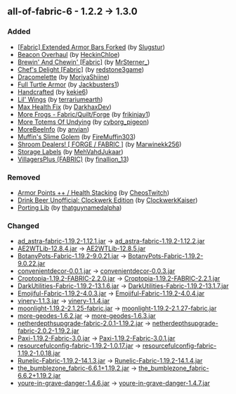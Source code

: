 ## all-of-fabric-6 - 1.2.2 -> 1.3.0

### Added

  * [[Fabric] Extended Armor Bars Forked](https://www.curseforge.com/minecraft/mc-mods/fabric-extended-armor-bars-forked) (by [Slugstur](https://www.curseforge.com/members/Slugstur/projects))
  * [Beacon Overhaul](https://www.curseforge.com/minecraft/mc-mods/beaconoverhaul) (by [HeckinChloe](https://www.curseforge.com/members/HeckinChloe/projects))
  * [Brewin' And Chewin' [Fabric]](https://www.curseforge.com/minecraft/mc-mods/brewin-and-chewin-fabric) (by [MrSterner_](https://www.curseforge.com/members/MrSterner_/projects))
  * [Chef's Delight [Fabric]](https://www.curseforge.com/minecraft/mc-mods/chefs-delight-fabric) (by [redstone3game](https://www.curseforge.com/members/redstone3game/projects))
  * [Dracomelette](https://www.curseforge.com/minecraft/mc-mods/dracomelette) (by [MoriyaShiine](https://www.curseforge.com/members/MoriyaShiine/projects))
  * [Full Turtle Armor](https://www.curseforge.com/minecraft/mc-mods/full-turtle-armor) (by [Jackbusters1](https://www.curseforge.com/members/Jackbusters1/projects))
  * [Handcrafted](https://www.curseforge.com/minecraft/mc-mods/handcrafted) (by [kekie6](https://www.curseforge.com/members/kekie6/projects))
  * [Lil' Wings](https://www.curseforge.com/minecraft/mc-mods/lil-wings) (by [terrariumearth](https://www.curseforge.com/members/terrariumearth/projects))
  * [Max Health Fix](https://www.curseforge.com/minecraft/mc-mods/max-health-fix) (by [DarkhaxDev](https://www.curseforge.com/members/DarkhaxDev/projects))
  * [More Frogs - Fabric/Quilt/Forge](https://www.curseforge.com/minecraft/mc-mods/more-frogs-fabric) (by [frikinjay1](https://www.curseforge.com/members/frikinjay1/projects))
  * [More Totems Of Undying](https://www.curseforge.com/minecraft/mc-mods/more-totems-of-undying) (by [cyborg_pigeon](https://www.curseforge.com/members/cyborg_pigeon/projects))
  * [MoreBeeInfo](https://www.curseforge.com/minecraft/mc-mods/morebeeinfo) (by [anvian](https://www.curseforge.com/members/anvian/projects))
  * [Muffin's Slime Golem](https://www.curseforge.com/minecraft/mc-mods/muffins-slime-golem) (by [FireMuffin303](https://www.curseforge.com/members/FireMuffin303/projects))
  * [Shroom Dealers! [ FORGE / FABRIC ]](https://www.curseforge.com/minecraft/mc-mods/shroom-dealers) (by [Marwinekk256](https://www.curseforge.com/members/Marwinekk256/projects))
  * [Storage Labels](https://www.curseforge.com/minecraft/mc-mods/labels) (by [MehVahdJukaar](https://www.curseforge.com/members/MehVahdJukaar/projects))
  * [VillagersPlus (FABRIC)](https://www.curseforge.com/minecraft/mc-mods/villagersplus-fabric) (by [finallion_13](https://www.curseforge.com/members/finallion_13/projects))

### Removed

  * [Armor Points ++ / Health Stacking](https://www.curseforge.com/minecraft/mc-mods/armorpoints) (by [CheosTwitch](https://www.curseforge.com/members/CheosTwitch/projects))
  * [Drink Beer Unofficial: Clockwerk Edition](https://www.curseforge.com/minecraft/mc-mods/drink-beer-unofficial-clockwerk-edition) (by [ClockwerkKaiser](https://www.curseforge.com/members/ClockwerkKaiser/projects))
  * [Porting Lib](https://www.curseforge.com/minecraft/mc-mods/porting-lib) (by [thatguynamedalpha](https://www.curseforge.com/members/thatguynamedalpha/projects))

### Changed

  * [ad_astra-fabric-1.19.2-1.12.1.jar](https://www.curseforge.com/minecraft/mc-mods/ad-astra/files/4318281) -> [ad_astra-fabric-1.19.2-1.12.2.jar](https://www.curseforge.com/minecraft/mc-mods/ad-astra/files/4331884)
  * [AE2WTLib-12.8.4.jar](https://www.curseforge.com/minecraft/mc-mods/applied-energistics-2-wireless-terminals/files/4062173) -> [AE2WTLib-12.8.5.jar](https://www.curseforge.com/minecraft/mc-mods/applied-energistics-2-wireless-terminals/files/4333616)
  * [BotanyPots-Fabric-1.19.2-9.0.21.jar](https://www.curseforge.com/minecraft/mc-mods/botany-pots/files/4286284) -> [BotanyPots-Fabric-1.19.2-9.0.22.jar](https://www.curseforge.com/minecraft/mc-mods/botany-pots/files/4333912)
  * [convenientdecor-0.0.1.jar](https://www.curseforge.com/minecraft/mc-mods/convenient-decor/files/4312308) -> [convenientdecor-0.0.3.jar](https://www.curseforge.com/minecraft/mc-mods/convenient-decor/files/4328938)
  * [Croptopia-1.19.2-FABRIC-2.2.0.jar](https://www.curseforge.com/minecraft/mc-mods/croptopia/files/4314783) -> [Croptopia-1.19.2-FABRIC-2.2.1.jar](https://www.curseforge.com/minecraft/mc-mods/croptopia/files/4327893)
  * [DarkUtilities-Fabric-1.19.2-13.1.6.jar](https://www.curseforge.com/minecraft/mc-mods/dark-utilities/files/4056389) -> [DarkUtilities-Fabric-1.19.2-13.1.7.jar](https://www.curseforge.com/minecraft/mc-mods/dark-utilities/files/4325811)
  * [Emojiful-Fabric-1.19.2-4.0.3.jar](https://www.curseforge.com/minecraft/mc-mods/emojiful/files/4056367) -> [Emojiful-Fabric-1.19.2-4.0.4.jar](https://www.curseforge.com/minecraft/mc-mods/emojiful/files/4326651)
  * [vinery-1.1.3.jar](https://www.curseforge.com/minecraft/mc-mods/lets-do-wine/files/4319276) -> [vinery-1.1.4.jar](https://www.curseforge.com/minecraft/mc-mods/lets-do-wine/files/4326313)
  * [moonlight-1.19.2-2.1.25-fabric.jar](https://www.curseforge.com/minecraft/mc-mods/selene/files/4312325) -> [moonlight-1.19.2-2.1.27-fabric.jar](https://www.curseforge.com/minecraft/mc-mods/selene/files/4331303)
  * [more-geodes-1.6.2.jar](https://www.curseforge.com/minecraft/mc-mods/emerald-geodes/files/4257705) -> [more-geodes-1.6.3.jar](https://www.curseforge.com/minecraft/mc-mods/emerald-geodes/files/4332294)
  * [netherdepthsupgrade-fabric-2.0.1-1.19.2.jar](https://www.curseforge.com/minecraft/mc-mods/nether-depths-upgrade/files/4285387) -> [netherdepthsupgrade-fabric-2.0.2-1.19.2.jar](https://www.curseforge.com/minecraft/mc-mods/nether-depths-upgrade/files/4326555)
  * [Paxi-1.19.2-Fabric-3.0.jar](https://www.curseforge.com/minecraft/mc-mods/paxi-fabric/files/4031245) -> [Paxi-1.19.2-Fabric-3.0.1.jar](https://www.curseforge.com/minecraft/mc-mods/paxi-fabric/files/4327034)
  * [resourcefulconfig-fabric-1.19.2-1.0.17.jar](https://www.curseforge.com/minecraft/mc-mods/resourceful-config/files/4257384) -> [resourcefulconfig-fabric-1.19.2-1.0.18.jar](https://www.curseforge.com/minecraft/mc-mods/resourceful-config/files/4331471)
  * [Runelic-Fabric-1.19.2-14.1.3.jar](https://www.curseforge.com/minecraft/mc-mods/runelic/files/3963628) -> [Runelic-Fabric-1.19.2-14.1.4.jar](https://www.curseforge.com/minecraft/mc-mods/runelic/files/4337494)
  * [the_bumblezone_fabric-6.6.1+1.19.2.jar](https://www.curseforge.com/minecraft/mc-mods/the-bumblezone-fabric/files/4321885) -> [the_bumblezone_fabric-6.6.2+1.19.2.jar](https://www.curseforge.com/minecraft/mc-mods/the-bumblezone-fabric/files/4329558)
  * [youre-in-grave-danger-1.4.6.jar](https://www.curseforge.com/minecraft/mc-mods/youre-in-grave-danger/files/4119976) -> [youre-in-grave-danger-1.4.7.jar](https://www.curseforge.com/minecraft/mc-mods/youre-in-grave-danger/files/4338682)

